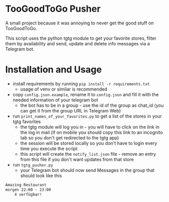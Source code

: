 # TooGoodToGo Pusher

A small project because it was annoying to never get the good stuff on TooGoodToGo.

This script uses the python tgtg module to get your favorite stores, filter them by availability and send, update and delete info messages via a Telegram bot.

# Installation and Usage

- install requirements by running `pip install -r requirements.txt`
  - usage of venv or similar is recommended
- copy `config.json.example`, rename it to `config.json` and fill it with the needed information of your telegram bot
  - the bot has to be in a group - use the id of the group as chat_id (you can get it from the group URL in Telegram Web)
- run `print_names_of_your_favorites.py` to get a list of the stores in your tgtg favorites
  - the tgtg module will log you in - you will have to click on the link in the log in mail (if on mobile you should copy this link to an incognito tab so you don't get redirected to the tgtg app)
  - the session will be stored locally so you don't have to login every time you execute the script
  - this script will create the `notify_list.json` file - remove an entry from this file if you don't want updates from that store
- run `tgtg_pusher.py`
  - your Telegram bot should now send Messages in the group that should look like this
```txt
Amazing Restaurant
morgen 22:00 - 23:00
    4 verfügbar!
```
